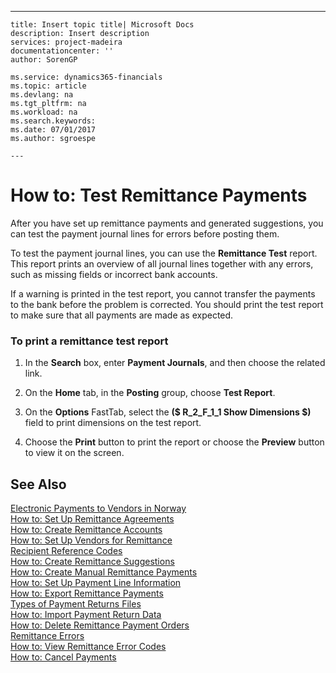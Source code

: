 ---
    title: Insert topic title| Microsoft Docs
    description: Insert description
    services: project-madeira
    documentationcenter: ''
    author: SorenGP

    ms.service: dynamics365-financials
    ms.topic: article
    ms.devlang: na
    ms.tgt_pltfrm: na
    ms.workload: na
    ms.search.keywords:
    ms.date: 07/01/2017
    ms.author: sgroespe

    ---
# How to: Test Remittance Payments
After you have set up remittance payments and generated suggestions, you can test the payment journal lines for errors before posting them.  
  
 To test the payment journal lines, you can use the **Remittance Test** report. This report prints an overview of all journal lines together with any errors, such as missing fields or incorrect bank accounts.  
  
 If a warning is printed in the test report, you cannot transfer the payments to the bank before the problem is corrected. You should print the test report to make sure that all payments are made as expected.  
  
### To print a remittance test report  
  
1.  In the **Search** box, enter **Payment Journals**, and then choose the related link.  
  
2.  On the **Home** tab, in the **Posting** group, choose **Test Report**.  
  
3.  On the **Options** FastTab, select the **\($ R\_2\_F\_1\_1 Show Dimensions $\)** field to print dimensions on the test report.  
  
4.  Choose the **Print** button to print the report or choose the **Preview** button to view it on the screen.  
  
## See Also  
 [Electronic Payments to Vendors in Norway](../electronic-payments-to-vendors-in-norway.md)   
 [How to: Set Up Remittance Agreements](../how-to-set-up-remittance-agreements.md)   
 [How to: Create Remittance Accounts](../how-to-create-remittance-accounts.md)   
 [How to: Set Up Vendors for Remittance](../how-to-set-up-vendors-for-remittance.md)   
 [Recipient Reference Codes](../recipient-reference-codes.md)   
 [How to: Create Remittance Suggestions](../how-to-create-remittance-suggestions.md)   
 [How to: Create Manual Remittance Payments](../how-to-create-manual-remittance-payments.md)   
 [How to: Set Up Payment Line Information](../how-to-set-up-payment-line-information.md)   
 [How to: Export Remittance Payments](../how-to-export-remittance-payments.md)   
 [Types of Payment Returns Files](../types-of-payment-returns-files.md)   
 [How to: Import Payment Return Data](../how-to-import-payment-return-data.md)   
 [How to: Delete Remittance Payment Orders](../how-to-delete-remittance-payment-orders.md)   
 [Remittance Errors](../remittance-errors.md)   
 [How to: View Remittance Error Codes](../how-to-view-remittance-error-codes.md)   
 [How to: Cancel Payments](../how-to-cancel-payments.md)